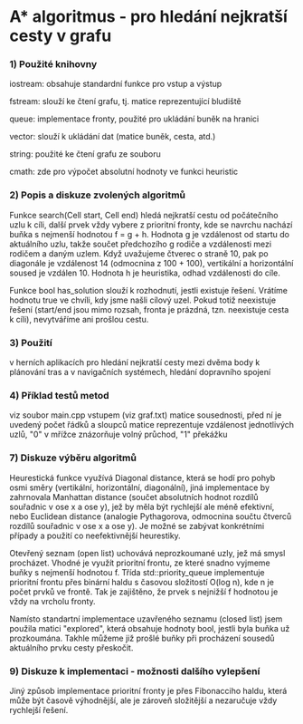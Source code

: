 # A* algoritmus - pro hledání nejkratší cesty v grafu

### 1) Použité knihovny
iostream: obsahuje standardní funkce pro vstup a výstup

fstream: slouží ke čtení grafu, tj. matice reprezentující bludiště

queue: implementace fronty, použité pro ukládání buněk na hranici

vector: slouží k ukládání dat (matice buněk, cesta, atd.)

string: použité ke čtení grafu ze souboru

cmath: zde pro výpočet absolutní hodnoty ve funkci heuristic

### 2) Popis a diskuze zvolených algoritmů
Funkce search(Cell start, Cell end) hledá nejkratší cestu od počátečního uzlu k cíli, další prvek vždy vybere z prioritní fronty, kde se navrchu nachází buňka s nejmenší hodnotou f = g + h. Hodnota g je vzdálenost od startu do aktuálního uzlu, takže součet předchozího g rodiče a vzdálenosti mezi rodičem a daným uzlem. Když uvažujeme čtverec o straně 10, pak po diagonále je vzdálenost 14 (odmocnina z 100 + 100), vertikální a horizontální soused je vzdálen 10. Hodnota h je heuristika, odhad vzdálenosti do cíle.

Funkce bool has_solution slouží k rozhodnutí, jestli existuje řešení. Vrátíme hodnotu true ve chvíli, kdy jsme našli cílový uzel. Pokud totiž neexistuje řešení (start/end jsou mimo rozsah, fronta je prázdná, tzn. neexistuje cesta k cíli), nevytváříme ani prošlou cestu.

### 3) Použití
v herních aplikacích pro hledání nejkratší cesty mezi dvěma body
k plánování tras a v navigačních systémech, hledání dopravního spojení

### 4) Příklad testů metod 
viz soubor main.cpp
vstupem (viz graf.txt) matice sousednosti, před ní je uvedený počet řádků a sloupců
matice reprezentuje vzdálenost jednotlivých uzlů, "0" v mřížce znázorňuje volný průchod, "1" překážku

### 7) Diskuze výběru algoritmů
Heurestická funkce využívá Diagonal distance, která se hodí pro pohyb osmi směry (vertikální, horizontální, diagonální), jiná implementace by zahrnovala Manhattan distance (součet absolutních hodnot rozdílů souřadnic v ose x a ose y), jež by měla být rychlejší ale méně efektivní, nebo Euclidean distance (analogie Pythagorova, odmocnina součtu čtverců rozdílů souřadnic v ose x a ose y). Je možné se zabývat konkrétními případy a použití co neefektivnější heurestiky.

Otevřený seznam (open list) uchovává neprozkoumané uzly, jež má smysl procházet. Vhodné je využít prioritní frontu, ze které snadno vyjmeme buňky s nejmenší hodnotou f.
Třída std::priority_queue implementuje prioritní frontu přes binární haldu s časovou složitostí O(log n), kde n je počet prvků ve frontě. Tak je zajištěno, že prvek s nejnižší f hodnotou je vždy na vrcholu fronty.

Namísto standartní implementace uzavřeného seznamu (closed list) jsem použila matici "explored", která obsahuje hodnoty bool, jestli byla buňka už prozkoumána. Takhle můžeme již prošlé buňky při procházení sousedů aktuálního prvku cesty přeskočit.

### 9) Diskuze k implementaci - možnosti dalšího vylepšení
Jiný způsob implementace prioritní fronty je přes Fibonacciho haldu, která může být časově výhodnější, ale je zároveň složitější a nezaručuje vždy rychlejší řešení.
